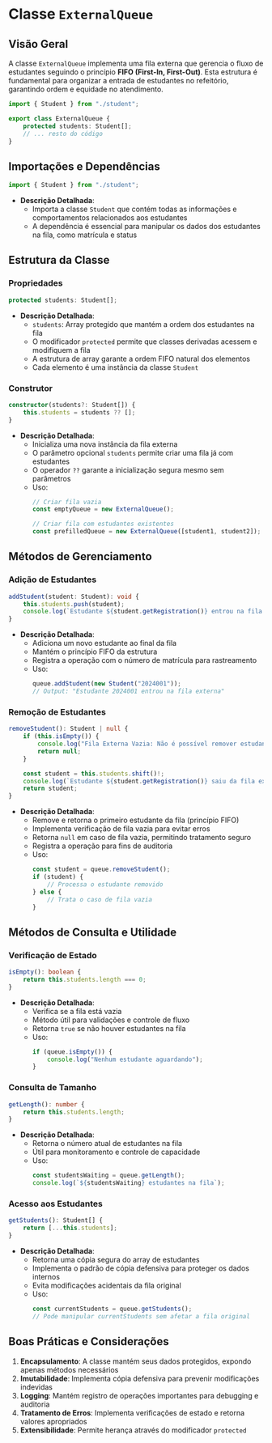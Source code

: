 # Classe `ExternalQueue`

## Visão Geral
A classe `ExternalQueue` implementa uma fila externa que gerencia o fluxo de estudantes seguindo o princípio **FIFO (First-In, First-Out)**. Esta estrutura é fundamental para organizar a entrada de estudantes no refeitório, garantindo ordem e equidade no atendimento.

```typescript
import { Student } from "./student";

export class ExternalQueue {
    protected students: Student[];
    // ... resto do código
}
```

## Importações e Dependências
```typescript
import { Student } from "./student";
```
- **Descrição Detalhada**:
    - Importa a classe `Student` que contém todas as informações e comportamentos relacionados aos estudantes
    - A dependência é essencial para manipular os dados dos estudantes na fila, como matrícula e status

## Estrutura da Classe

### Propriedades
```typescript
protected students: Student[];
```
- **Descrição Detalhada**:
    - `students`: Array protegido que mantém a ordem dos estudantes na fila
    - O modificador `protected` permite que classes derivadas acessem e modifiquem a fila
    - A estrutura de array garante a ordem FIFO natural dos elementos
    - Cada elemento é uma instância da classe `Student`

### Construtor
```typescript
constructor(students?: Student[]) {
    this.students = students ?? [];
}
```
- **Descrição Detalhada**:
    - Inicializa uma nova instância da fila externa
    - O parâmetro opcional `students` permite criar uma fila já com estudantes
    - O operador `??` garante a inicialização segura mesmo sem parâmetros
    - Uso: 
        ```typescript
        // Criar fila vazia
        const emptyQueue = new ExternalQueue();
        
        // Criar fila com estudantes existentes
        const prefilledQueue = new ExternalQueue([student1, student2]);
        ```

## Métodos de Gerenciamento

### Adição de Estudantes
```typescript
addStudent(student: Student): void {
    this.students.push(student);
    console.log(`Estudante ${student.getRegistration()} entrou na fila externa`);
}
```
- **Descrição Detalhada**:
    - Adiciona um novo estudante ao final da fila
    - Mantém o princípio FIFO da estrutura
    - Registra a operação com o número de matrícula para rastreamento
    - Uso:
        ```typescript
        queue.addStudent(new Student("2024001"));
        // Output: "Estudante 2024001 entrou na fila externa"
        ```

### Remoção de Estudantes
```typescript
removeStudent(): Student | null {
    if (this.isEmpty()) {
        console.log("Fila Externa Vazia: Não é possível remover estudantes.");
        return null;
    }

    const student = this.students.shift()!;
    console.log(`Estudante ${student.getRegistration()} saiu da fila externa`);
    return student;
}
```
- **Descrição Detalhada**:
    - Remove e retorna o primeiro estudante da fila (princípio FIFO)
    - Implementa verificação de fila vazia para evitar erros
    - Retorna `null` em caso de fila vazia, permitindo tratamento seguro
    - Registra a operação para fins de auditoria
    - Uso:
        ```typescript
        const student = queue.removeStudent();
        if (student) {
            // Processa o estudante removido
        } else {
            // Trata o caso de fila vazia
        }
        ```

## Métodos de Consulta e Utilidade

### Verificação de Estado
```typescript
isEmpty(): boolean {
    return this.students.length === 0;
}
```
- **Descrição Detalhada**:
    - Verifica se a fila está vazia
    - Método útil para validações e controle de fluxo
    - Retorna `true` se não houver estudantes na fila
    - Uso:
        ```typescript
        if (queue.isEmpty()) {
            console.log("Nenhum estudante aguardando");
        }
        ```

### Consulta de Tamanho
```typescript
getLength(): number {
    return this.students.length;
}
```
- **Descrição Detalhada**:
    - Retorna o número atual de estudantes na fila
    - Útil para monitoramento e controle de capacidade
    - Uso:
        ```typescript
        const studentsWaiting = queue.getLength();
        console.log(`${studentsWaiting} estudantes na fila`);
        ```

### Acesso aos Estudantes
```typescript
getStudents(): Student[] {
    return [...this.students];
}
```
- **Descrição Detalhada**:
    - Retorna uma cópia segura do array de estudantes
    - Implementa o padrão de cópia defensiva para proteger os dados internos
    - Evita modificações acidentais da fila original
    - Uso:
        ```typescript
        const currentStudents = queue.getStudents();
        // Pode manipular currentStudents sem afetar a fila original
        ```

## Boas Práticas e Considerações
1. **Encapsulamento**: A classe mantém seus dados protegidos, expondo apenas métodos necessários
2. **Imutabilidade**: Implementa cópia defensiva para prevenir modificações indevidas
3. **Logging**: Mantém registro de operações importantes para debugging e auditoria
4. **Tratamento de Erros**: Implementa verificações de estado e retorna valores apropriados
5. **Extensibilidade**: Permite herança através do modificador `protected`

